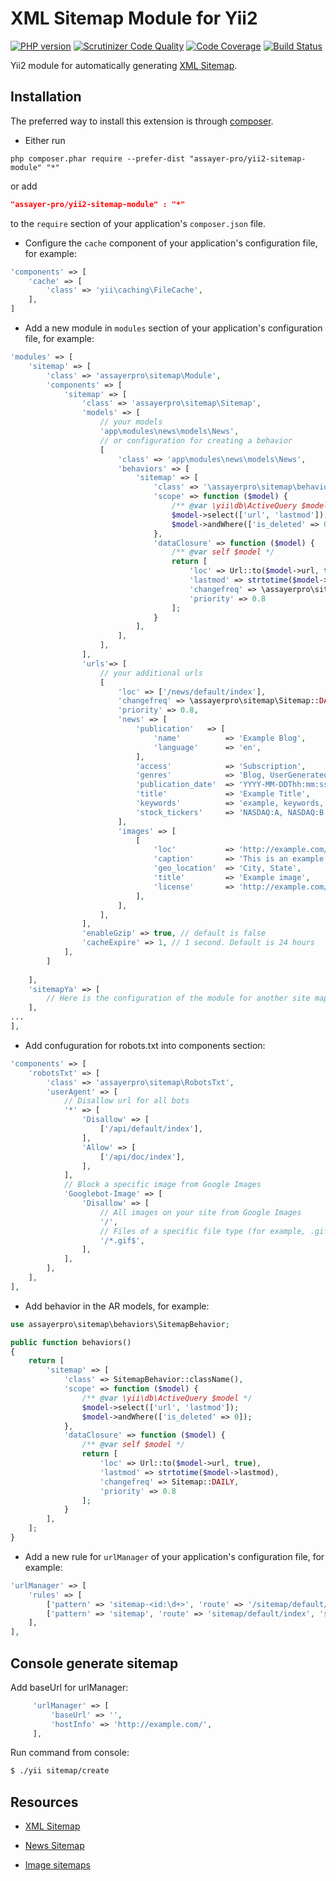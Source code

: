 XML Sitemap Module for Yii2
==========================

[![PHP version](https://badge.fury.io/ph/assayer-pro%2Fyii2-sitemap-module.svg)](http://badge.fury.io/ph/assayer-pro%2Fyii2-sitemap-module)
[![Scrutinizer Code Quality](https://scrutinizer-ci.com/g/assayer-pro/yii2-sitemap-module/badges/quality-score.png?b=master)](https://scrutinizer-ci.com/g/assayer-pro/yii2-sitemap-module/?branch=master)
[![Code Coverage](https://scrutinizer-ci.com/g/assayer-pro/yii2-sitemap-module/badges/coverage.png?b=master)](https://scrutinizer-ci.com/g/assayer-pro/yii2-sitemap-module/?branch=master)
[![Build Status](https://scrutinizer-ci.com/g/assayer-pro/yii2-sitemap-module/badges/build.png?b=master)](https://scrutinizer-ci.com/g/assayer-pro/yii2-sitemap-module/build-status/master)

Yii2 module for automatically generating [XML Sitemap](http://www.sitemaps.org/protocol.html).

Installation
------------
The preferred way to install this extension is through [composer](http://getcomposer.org/download/).

* Either run

```
php composer.phar require --prefer-dist "assayer-pro/yii2-sitemap-module" "*"
```

or add

```json
"assayer-pro/yii2-sitemap-module" : "*"
```

to the `require` section of your application's `composer.json` file.

* Configure the `cache` component of your application's configuration file, for example:

```php
'components' => [
    'cache' => [
        'class' => 'yii\caching\FileCache',
    ],
]
```

* Add a new module in `modules` section of your application's configuration file, for example:

```php
'modules' => [
    'sitemap' => [
        'class' => 'assayerpro\sitemap\Module',
        'components' => [
            'sitemap' => [
                'class' => 'assayerpro\sitemap\Sitemap',
                'models' => [
                    // your models
                    'app\modules\news\models\News',
                    // or configuration for creating a behavior
                    [
                        'class' => 'app\modules\news\models\News',
                        'behaviors' => [
                            'sitemap' => [
                                'class' => '\assayerpro\sitemap\behaviors\SitemapBehavior',
                                'scope' => function ($model) {
                                    /** @var \yii\db\ActiveQuery $model */
                                    $model->select(['url', 'lastmod']);
                                    $model->andWhere(['is_deleted' => 0]);
                                },
                                'dataClosure' => function ($model) {
                                    /** @var self $model */
                                    return [
                                        'loc' => Url::to($model->url, true),
                                        'lastmod' => strtotime($model->lastmod),
                                        'changefreq' => \assayerpro\sitemap\Sitemap::DAILY,
                                        'priority' => 0.8
                                    ];
                                }
                            ],
                        ],
                    ],
                ],
                'urls'=> [
                    // your additional urls
                    [
                        'loc' => ['/news/default/index'],
                        'changefreq' => \assayerpro\sitemap\Sitemap::DAILY,
                        'priority' => 0.8,
                        'news' => [
                            'publication'   => [
                                'name'          => 'Example Blog',
                                'language'      => 'en',
                            ],
                            'access'            => 'Subscription',
                            'genres'            => 'Blog, UserGenerated',
                            'publication_date'  => 'YYYY-MM-DDThh:mm:ssTZD',
                            'title'             => 'Example Title',
                            'keywords'          => 'example, keywords, comma-separated',
                            'stock_tickers'     => 'NASDAQ:A, NASDAQ:B',
                        ],
                        'images' => [
                            [
                                'loc'           => 'http://example.com/image.jpg',
                                'caption'       => 'This is an example of a caption of an image',
                                'geo_location'  => 'City, State',
                                'title'         => 'Example image',
                                'license'       => 'http://example.com/license',
                            ],
                        ],
                    ],
                ],
                'enableGzip' => true, // default is false
                'cacheExpire' => 1, // 1 second. Default is 24 hours
            ],
        ]
            
    ],
    'sitemapYa' => [
        // Here is the configuration of the module for another site map
    ],
...
],
```

* Add confuguration for robots.txt into components section:

```php
'components' => [
    'robotsTxt' => [
        'class' => 'assayerpro\sitemap\RobotsTxt',
        'userAgent' => [
            // Disallow url for all bots
            '*' => [
                'Disallow' => [
                    ['/api/default/index'],
                ],
                'Allow' => [
                    ['/api/doc/index'],
                ],
            ],
            // Block a specific image from Google Images
            'Googlebot-Image' => [
                'Disallow' => [
                    // All images on your site from Google Images
                    '/',
                    // Files of a specific file type (for example, .gif)
                    '/*.gif$',
                ],
            ],
        ],
    ],
],
```

* Add behavior in the AR models, for example:

```php
use assayerpro\sitemap\behaviors\SitemapBehavior;

public function behaviors()
{
    return [
        'sitemap' => [
            'class' => SitemapBehavior::className(),
            'scope' => function ($model) {
                /** @var \yii\db\ActiveQuery $model */
                $model->select(['url', 'lastmod']);
                $model->andWhere(['is_deleted' => 0]);
            },
            'dataClosure' => function ($model) {
                /** @var self $model */
                return [
                    'loc' => Url::to($model->url, true),
                    'lastmod' => strtotime($model->lastmod),
                    'changefreq' => Sitemap::DAILY,
                    'priority' => 0.8
                ];
            }
        ],
    ];
}
```

* Add a new rule for `urlManager` of your application's configuration file, for example:

```php
'urlManager' => [
    'rules' => [
        ['pattern' => 'sitemap-<id:\d+>', 'route' => '/sitemap/default/index', 'suffix' => '.xml'],
        ['pattern' => 'sitemap', 'route' => 'sitemap/default/index', 'suffix' => '.xml'],
    ],
],
```
Console generate sitemap
------------------------

Add baseUrl for urlManager:
```php
     'urlManager' => [
         'baseUrl' => '',
         'hostInfo' => 'http://example.com/',
     ],
```

Run command from console:
```sh
$ ./yii sitemap/create
```

Resources
---------
* [XML Sitemap](http://www.sitemaps.org/protocol.html)

* [News Sitemap](https://support.google.com/news/publisher/answer/74288?hl=en)

* [Image sitemaps](https://support.google.com/webmasters/answer/178636?hl=en)
